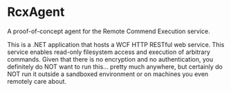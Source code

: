 # RcxAgent
A proof-of-concept agent for the Remote Commend Execution service.

This is a .NET application that hosts a WCF HTTP RESTful web service. This service enables read-only filesystem access and execution of arbitrary commands. Given that there is no encryption and no authentication, you definitely do NOT want to run this... pretty much anywhere, but certainly do NOT run it outside a sandboxed environment or on machines you even remotely care about.
